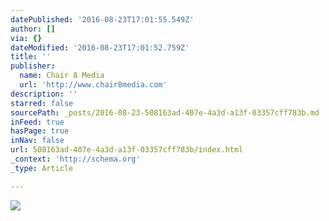 ```yaml
---
datePublished: '2016-08-23T17:01:55.549Z'
author: []
via: {}
dateModified: '2016-08-23T17:01:52.759Z'
title: ''
publisher:
  name: Chair 8 Media
  url: 'http://www.chair8media.com'
description: ''
starred: false
sourcePath: _posts/2016-08-23-508163ad-407e-4a3d-a13f-03357cff783b.md
inFeed: true
hasPage: true
inNav: false
url: 508163ad-407e-4a3d-a13f-03357cff783b/index.html
_context: 'http://schema.org'
_type: Article

---
```

![](https://the-grid-user-content.s3-us-west-2.amazonaws.com/efbe4807-405e-446c-b6a7-f128c3ef8eb1.png)